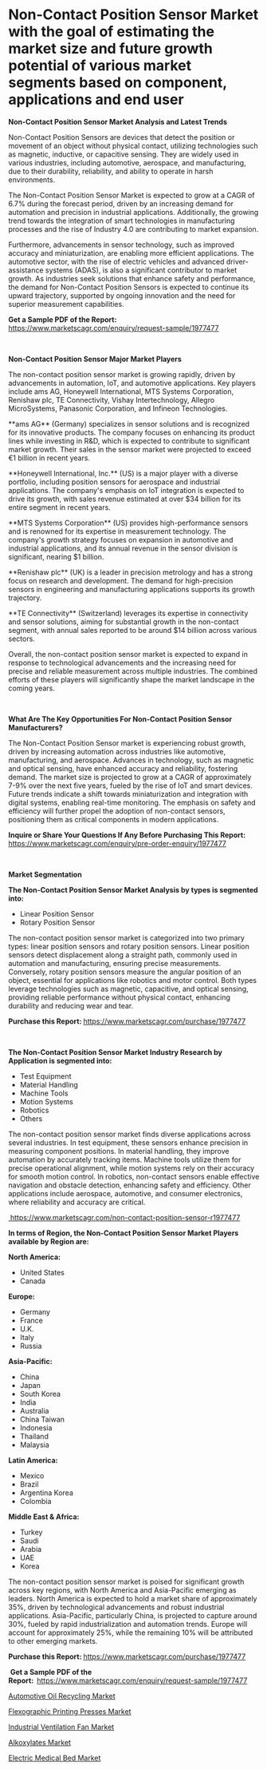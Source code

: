 <p><h1>Non-Contact Position Sensor Market with the goal of estimating the market size and future growth potential of various market segments based on component, applications and end user</h1></p><p><strong>Non-Contact Position Sensor Market Analysis and Latest Trends</strong></p>
<p><p>Non-Contact Position Sensors are devices that detect the position or movement of an object without physical contact, utilizing technologies such as magnetic, inductive, or capacitive sensing. They are widely used in various industries, including automotive, aerospace, and manufacturing, due to their durability, reliability, and ability to operate in harsh environments.</p><p>The Non-Contact Position Sensor Market is expected to grow at a CAGR of 6.7% during the forecast period, driven by an increasing demand for automation and precision in industrial applications. Additionally, the growing trend towards the integration of smart technologies in manufacturing processes and the rise of Industry 4.0 are contributing to market expansion. </p><p>Furthermore, advancements in sensor technology, such as improved accuracy and miniaturization, are enabling more efficient applications. The automotive sector, with the rise of electric vehicles and advanced driver-assistance systems (ADAS), is also a significant contributor to market growth. As industries seek solutions that enhance safety and performance, the demand for Non-Contact Position Sensors is expected to continue its upward trajectory, supported by ongoing innovation and the need for superior measurement capabilities.</p></p>
<p><strong>Get a Sample PDF of the Report:&nbsp;</strong> <a href="https://www.marketscagr.com/enquiry/request-sample/1977477?utm_campaign=1683&utm_medium=2&utm_source=Github&utm_content=ia&utm_term=30102024&utm_id=non-contact-position-sensor">https://www.marketscagr.com/enquiry/request-sample/1977477</a></p>
<p>&nbsp;</p>
<p><strong>Non-Contact Position Sensor Major Market Players</strong></p>
<p><p>The non-contact position sensor market is growing rapidly, driven by advancements in automation, IoT, and automotive applications. Key players include ams AG, Honeywell International, MTS Systems Corporation, Renishaw plc, TE Connectivity, Vishay Intertechnology, Allegro MicroSystems, Panasonic Corporation, and Infineon Technologies.</p><p>**ams AG** (Germany) specializes in sensor solutions and is recognized for its innovative products. The company focuses on enhancing its product lines while investing in R&D, which is expected to contribute to significant market growth. Their sales in the sensor market were projected to exceed €1 billion in recent years.</p><p>**Honeywell International, Inc.** (US) is a major player with a diverse portfolio, including position sensors for aerospace and industrial applications. The company's emphasis on IoT integration is expected to drive its growth, with sales revenue estimated at over $34 billion for its entire segment in recent years.</p><p>**MTS Systems Corporation** (US) provides high-performance sensors and is renowned for its expertise in measurement technology. The company's growth strategy focuses on expansion in automotive and industrial applications, and its annual revenue in the sensor division is significant, nearing $1 billion.</p><p>**Renishaw plc** (UK) is a leader in precision metrology and has a strong focus on research and development. The demand for high-precision sensors in engineering and manufacturing applications supports its growth trajectory.</p><p>**TE Connectivity** (Switzerland) leverages its expertise in connectivity and sensor solutions, aiming for substantial growth in the non-contact segment, with annual sales reported to be around $14 billion across various sectors.</p><p>Overall, the non-contact position sensor market is expected to expand in response to technological advancements and the increasing need for precise and reliable measurement across multiple industries. The combined efforts of these players will significantly shape the market landscape in the coming years.</p></p>
<p>&nbsp;</p>
<p><strong>What Are The Key Opportunities For Non-Contact Position Sensor Manufacturers?</strong></p>
<p><p>The Non-Contact Position Sensor market is experiencing robust growth, driven by increasing automation across industries like automotive, manufacturing, and aerospace. Advances in technology, such as magnetic and optical sensing, have enhanced accuracy and reliability, fostering demand. The market size is projected to grow at a CAGR of approximately 7-9% over the next five years, fueled by the rise of IoT and smart devices. Future trends indicate a shift towards miniaturization and integration with digital systems, enabling real-time monitoring. The emphasis on safety and efficiency will further propel the adoption of non-contact sensors, positioning them as critical components in modern applications.</p></p>
<p><strong>Inquire or Share Your Questions If Any Before Purchasing This Report:</strong> <a href="https://www.marketscagr.com/enquiry/pre-order-enquiry/1977477?utm_campaign=1683&utm_medium=2&utm_source=Github&utm_content=ia&utm_term=30102024&utm_id=non-contact-position-sensor">https://www.marketscagr.com/enquiry/pre-order-enquiry/1977477</a></p>
<p>&nbsp;</p>
<p><strong>Market Segmentation</strong></p>
<p><strong>The Non-Contact Position Sensor Market Analysis by types is segmented into:</strong></p>
<p><ul><li>Linear Position Sensor</li><li>Rotary Position Sensor</li></ul></p>
<p><p>The non-contact position sensor market is categorized into two primary types: linear position sensors and rotary position sensors. Linear position sensors detect displacement along a straight path, commonly used in automation and manufacturing, ensuring precise measurements. Conversely, rotary position sensors measure the angular position of an object, essential for applications like robotics and motor control. Both types leverage technologies such as magnetic, capacitive, and optical sensing, providing reliable performance without physical contact, enhancing durability and reducing wear and tear.</p></p>
<p><strong>Purchase this Report:&nbsp;</strong><a href="https://www.marketscagr.com/purchase/1977477?utm_campaign=1683&utm_medium=2&utm_source=Github&utm_content=ia&utm_term=30102024&utm_id=non-contact-position-sensor">https://www.marketscagr.com/purchase/1977477</a></p>
<p>&nbsp;</p>
<p><strong>The Non-Contact Position Sensor Market Industry Research by Application is segmented into:</strong></p>
<p><ul><li>Test Equipment</li><li>Material Handling</li><li>Machine Tools</li><li>Motion Systems</li><li>Robotics</li><li>Others</li></ul></p>
<p><p>The non-contact position sensor market finds diverse applications across several industries. In test equipment, these sensors enhance precision in measuring component positions. In material handling, they improve automation by accurately tracking items. Machine tools utilize them for precise operational alignment, while motion systems rely on their accuracy for smooth motion control. In robotics, non-contact sensors enable effective navigation and obstacle detection, enhancing safety and efficiency. Other applications include aerospace, automotive, and consumer electronics, where reliability and accuracy are critical.</p></p>
<p><a href="https://www.marketscagr.com/non-contact-position-sensor-r1977477?utm_campaign=1683&utm_medium=2&utm_source=Github&utm_content=ia&utm_term=30102024&utm_id=non-contact-position-sensor">&nbsp;https://www.marketscagr.com/non-contact-position-sensor-r1977477</a></p>
<p><strong>In terms of Region, the Non-Contact Position Sensor Market Players available by Region are:</strong></p>
<p>
    <p> <strong> North America: </strong>
        <ul>
            <li>United States</li>
            <li>Canada</li>
        </ul>
        </p> 
    <p> <strong> Europe: </strong>
        <ul>
            <li>Germany</li>
            <li>France</li>
            <li>U.K.</li>
            <li>Italy</li>
            <li>Russia</li>
        </ul>
        </p> 
    <p> <strong> Asia-Pacific: </strong>
        <ul>
            <li>China</li>
            <li>Japan</li>
            <li>South Korea</li>
            <li>India</li>
            <li>Australia</li>
            <li>China Taiwan</li>
            <li>Indonesia</li>
            <li>Thailand</li>
            <li>Malaysia</li>
        </ul>
        </p> 
    <p> <strong> Latin America: </strong>
        <ul>
            <li>Mexico</li>
            <li>Brazil</li>
            <li>Argentina Korea</li>
            <li>Colombia</li>
        </ul>
        </p> 
    <p> <strong> Middle East & Africa: </strong>
        <ul>
            <li>Turkey</li>
            <li>Saudi</li>
            <li>Arabia</li>
            <li>UAE</li>
            <li>Korea</li>
        </ul>
    </p>
    </p>
<p><p>The non-contact position sensor market is poised for significant growth across key regions, with North America and Asia-Pacific emerging as leaders. North America is expected to hold a market share of approximately 35%, driven by technological advancements and robust industrial applications. Asia-Pacific, particularly China, is projected to capture around 30%, fueled by rapid industrialization and automation trends. Europe will account for approximately 25%, while the remaining 10% will be attributed to other emerging markets.</p></p>
<p><strong>Purchase this Report: </strong><a href="https://www.marketscagr.com/purchase/1977477?utm_campaign=1683&utm_medium=2&utm_source=Github&utm_content=ia&utm_term=30102024&utm_id=non-contact-position-sensor">https://www.marketscagr.com/purchase/1977477</a></p>
<p>&nbsp;<strong>Get a Sample PDF of the Report:&nbsp;&nbsp;</strong><a href="https://www.marketscagr.com/enquiry/request-sample/1977477?utm_campaign=1683&utm_medium=2&utm_source=Github&utm_content=ia&utm_term=30102024&utm_id=non-contact-position-sensor">https://www.marketscagr.com/enquiry/request-sample/1977477</a></p>
<p><strong></strong></p>
<p><p><a href="https://www.linkedin.com/pulse/automotive-oil-recycling-market-navigating-challenges-unlocking-uoeye?utm_campaign=1683&utm_medium=2&utm_source=Github&utm_content=ia&utm_term=30102024&utm_id=non-contact-position-sensor">Automotive Oil Recycling Market</a></p><p><a href="https://www.linkedin.com/pulse/global-perspectives-flexographic-printing-presses-market-ucznf?utm_campaign=1683&utm_medium=2&utm_source=Github&utm_content=ia&utm_term=30102024&utm_id=non-contact-position-sensor">Flexographic Printing Presses Market</a></p><p><a href="https://www.linkedin.com/pulse/insights-industrial-ventilation-fan-market-players-size-ytkhe?utm_campaign=1683&utm_medium=2&utm_source=Github&utm_content=ia&utm_term=30102024&utm_id=non-contact-position-sensor">Industrial Ventilation Fan Market</a></p><p><a href="https://www.linkedin.com/pulse/alkoxylates-market-share-analysis-growth-trends-forecasts-jpypc?utm_campaign=1683&utm_medium=2&utm_source=Github&utm_content=ia&utm_term=30102024&utm_id=non-contact-position-sensor">Alkoxylates Market</a></p><p><a href="https://www.linkedin.com/pulse/emerging-electric-medical-bed-market-opportunities-analysis-investors-qmqdc?utm_campaign=1683&utm_medium=2&utm_source=Github&utm_content=ia&utm_term=30102024&utm_id=non-contact-position-sensor">Electric Medical Bed Market</a></p></p>